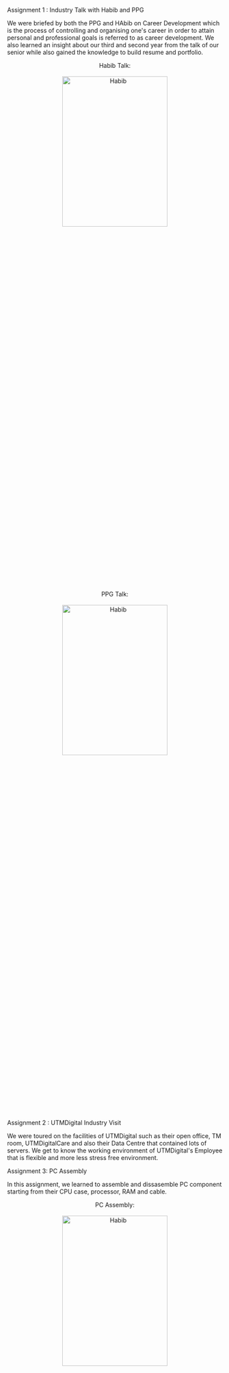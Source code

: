 Assignment 1 : Industry Talk with Habib and PPG

We were briefed by both the PPG and HAbib on Career Development which is the process of controlling and organising one's career in order to attain personal and professional goals is
referred to as career development. We also learned an insight about our third and second year from the talk of our senior while also gained the knowledge to build resume and portfolio.


<p align="center">
Habib Talk: <br/><br />
<img src="https://i.imgur.com/X2A07Ut.jpg" height="30%" width="70%" alt="Habib"/>
<br />
<br />
  
<p align="center">
PPG Talk: <br/><br />
<img src="https://i.imgur.com/T9IAXwk.jpg" height="30%" width="70%" alt="Habib"/>
<br />
<br />


Assignment 2 : UTMDigital Industry Visit

We were toured on the facilities of UTMDigital such as their open office, TM room, UTMDigitalCare and also their Data Centre that contained lots of servers. We get to know the working environment of UTMDigital's Employee that is flexible and more less stress free environment.

Assignment 3: PC Assembly

In this assignment, we learned to assemble and dissasemble PC component starting from their CPU case, processor, RAM and cable.

<p align="center">
PC Assembly: <br/><br />
<img src="https://i.imgur.com/NMZ7D0a.jpg" height="30%" width="70%" alt="Habib"/>
<br />
<br />


Assignment 4 : Industry Visit Huawei and Petronas

On petronas, We were then briefed by both the head of Software Engineer, Roman Kvaska and his  fellow workmate Ninderjit Singh. We gained a lot in terms of job hunting skills during our adulthood, what to-do and not do to get our desired jobs and most importantly our consistency and passion towards the job that we have been focusing on. While on Huawei, we get opportunity to see their electric car chargers, a testament to their commitment to sustainable technology. Additionally, we were shown their solar panels technology,  and also their future renewable energy sources technology. Huawei is also known as an independent company that has its own operating system, HarmonyOS (HMOS) that was launched in August 2019. They also own their own cloud computing which is Huawei Cloud.

<p align="center">
Petronas : <br/><br />
<img src="https://i.imgur.com/xI07URM.jpg" height="30%" width="70%" alt="Habib"/>
<br />
<br />

<p align="center">
<br/><br />
<img src="https://i.imgur.com/0KWVzxM.jpg" height="30%" width="70%" alt="Habib"/>
<br />
<br />
  
<p align="center">
Huawei : <br/><br />
<img src="https://i.imgur.com/nd91JDT.jpg" height="30%" width="70%" alt="Habib"/>
<br />
<br />

Assignment 5 : Design Thinking Project

In this project, we learn the actual concept of interaction between developers and users that approached the skills of emphatize, define, ideate, prototype and testing in order to design our own product that fulfill our clients need.

Assignment 6 : Industry talk (Credence)

In this talk, we were briefed about system development life cycle, also known as SDLC is a process that specifically used for an IT projects. This process includes seven phases which are planning, analysis, design and prototyping, software development, software testing, implementation and maintenance.






